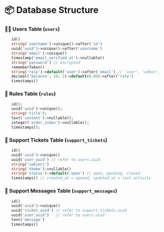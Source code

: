 # 📦 Database Structure

### 🧑‍💻 Users Table (``users``)
```php
   id()
   string('username')->unique()->after('id')
   uuid('uuid')->unique()->after('username')
   string('email')->unique()
   timestamp('email_verified_at')->nullable()
   string('password') // encrypted
   rememberToken()
   string('role')->default('user')->after('email') // 'user', 'admin', etc.
   decimal('balance', 10, 2)->default(0.00)->after('role')
   timestamps()
```
### 📜 Rules Table (``rules``)
```php
   id();
   uuid('uuid')->unique();
   string('title');
   text('content')->nullable();
   integer('order_index')->nullable();
   timestamps();
```
### 🎫 Support Tickets Table (``support_tickets``)
```php
   id()
   uuid('uuid')->unique()
   uuid('user_uuid') // refer to users.uuid
   string('subject')
   string('theme')->nullable()
   string('status')->default('open') // open, pending, closed
   timestamps() // created_at = opened, updated_at = last activity
```
### 💬 Support Messages Table (``support_messages``)
```php
   id()
   uuid('uuid')->unique()
   uuid('ticket_uuid') // refer to support_tickets.uuid
   uuid('user_uuid')   // refer to users.uuid
   text('message')
   timestamps()
```
